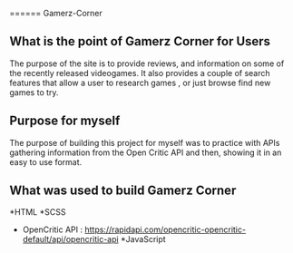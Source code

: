 ====== Gamerz-Corner

## What is the point of Gamerz Corner for Users
The purpose of the site is to provide reviews, and information on some of the recently released videogames. It also provides a couple of search features that allow a user to research games , or just browse find new games to try.

## Purpose for myself
The purpose of building this project for myself was to practice with APIs gathering information from the Open Critic API and then, showing it in an easy to use format.

## What was used to build Gamerz Corner
*HTML
*SCSS
* OpenCritic API : https://rapidapi.com/opencritic-opencritic-default/api/opencritic-api
*JavaScript

